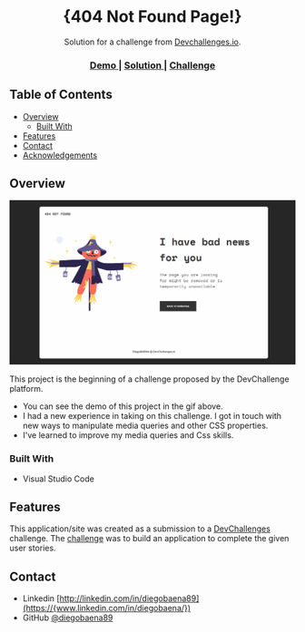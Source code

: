 <!-- Please update value in the {}  -->

<h1 align="center">{404 Not Found Page!}</h1>

<div align="center">
   Solution for a challenge from  <a href="http://devchallenges.io" target="_blank">Devchallenges.io</a>.
</div>

<div align="center">
  <h3>
    <a href="https://{your-demo-link.your-domain}">
      Demo
    </a>
    <span> | </span>
    <a href="https://{your-url-to-the-solution}">
      Solution
    </a>
    <span> | </span>
    <a href="https://devchallenges.io/challenges/wBunSb7FPrIepJZAg0sY">
      Challenge
    </a>
  </h3>
</div>

<!-- TABLE OF CONTENTS -->

## Table of Contents

- [Overview](#overview)
  - [Built With](#built-with)
- [Features](#features)
- [Contact](#contact)
- [Acknowledgements](#acknowledgements)

<!-- OVERVIEW -->

## Overview

![screenshot](https://raw.githubusercontent.com/diegobaena89/dev-challenges/master/01_404NotFound/404.gif)

This project is the beginning of a challenge proposed by the DevChallenge platform.

- You can see the demo of this project in the gif above.
- I had a new experience in taking on this challenge. I got in touch with new ways to manipulate media queries and other CSS properties.
- I've learned to improve my media queries and Css skills.

### Built With

<!-- This section should list any major frameworks that you built your project using. Here are a few examples.-->

- Visual Studio Code

## Features

<!-- List the features of your application or follow the template. Don't share the figma file here :) -->

This application/site was created as a submission to a [DevChallenges](https://devchallenges.io/challenges) challenge. The [challenge](https://devchallenges.io/challenges/wBunSb7FPrIepJZAg0sY) was to build an application to complete the given user stories.


## Contact

- Linkedin [http://linkedin.com/in/diegobaena89](https://{www.linkedin.com/in/diegobaena/})
- GitHub [@diegobaena89](https://{github.com/diegobaena89})
